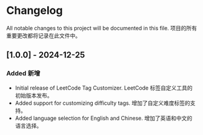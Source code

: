 
# Changelog

All notable changes to this project will be documented in this file.
项目的所有重要更改都将记录在此文件中。

## [1.0.0] - 2024-12-25

### Added 新增

- Initial release of LeetCode Tag Customizer.
  LeetCode 标签自定义工具的初始版本发布。
- Added support for customizing difficulty tags.
  增加了自定义难度标签的支持。
- Added language selection for English and Chinese.
  增加了英语和中文的语言选择。
